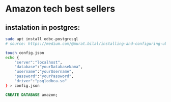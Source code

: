# Amazon tech best sellers

## instalation in postgres:
```bash
sudo apt install odbc-postgresql
# source: https://medium.com/@murat.bilal/installing-and-configuring-ubuntu-odbc-drivers-for-postgresql-database-c67500e87ead
```

```bash
touch config.json
echo {
    "server":"localhost",
    "database":"yourDatabaseNama",
    "username":"yourUsername",
    "password":"yourPassword",
    "driver":"psqlodbca.so"
} > config.json
```

```sql
CREATE DATABASE amazon;
```
